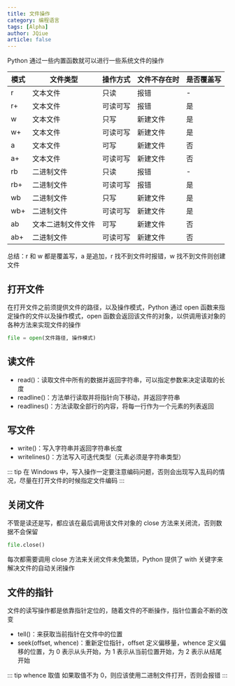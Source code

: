 ```yaml
---
title: 文件操作
category: 编程语言
tags: [Alpha]
author: JQiue
article: false
---
```


Python 通过一些内置函数就可以进行一些系统文件的操作

模式|文件类型|操作方式|文件不存在时|是否覆盖写
---|---|---|---|---
r|文本文件|只读|报错|-
r+|文本文件|可读可写|报错|是
w|文本文件|只写|新建文件|是
w+|文本文件|可读可写|新建文件|是
a|文本文件|可写|新建文件|否
a+|文本文件|可读可写|新建文件|否
rb|二进制文件|只读|报错|-
rb+|二进制文件|可读可写|报错|是
wb|二进制文件|只写|新建文件|是
wb+|二进制文件|可读可写|新建文件|是
ab|文本二进制文件文件|可写|新建文件|否
ab+|二进制文件|可读可写|新建文件|否

总结：r 和 w 都是覆盖写，a 是追加，r 找不到文件时报错，w 找不到文件则创建文件

## 打开文件

在打开文件之前须提供文件的路径，以及操作模式，Python 通过 open 函数来指定操作的文件以及操作模式，open 函数会返回该文件的对象，以供调用该对象的各种方法来实现文件的操作

```python
file = open(文件路径, 操作模式)
```

## 读文件

+ read()：读取文件中所有的数据并返回字符串，可以指定参数来决定读取的长度
+ readline()：方法单行读取并将指针向下移动，并返回字符串
+ readlines()：方法读取全部行的内容，将每一行作为一个元素的列表返回

## 写文件

+ write()：写入字符串并返回字符串长度
+ writelines()：方法写入可迭代类型（元素必须是字符串类型）

::: tip
在 Windows 中，写入操作一定要注意编码问题，否则会出现写入乱码的情况，尽量在打开文件的时候指定文件编码
:::

## 关闭文件

不管是读还是写，都应该在最后调用该文件对象的 close 方法来关闭流，否则数据不会保留

```python
file.close()
```

每次都需要调用 close 方法来关闭文件未免繁琐，Python 提供了 with 关键字来解决文件的自动关闭操作

## 文件的指针

文件的读写操作都是依靠指针定位的，随着文件的不断操作，指针位置会不断的改变

+ tell()：来获取当前指针在文件中的位置
+ seek(offset, whence)：重新定位指针，offset 定义偏移量，whence 定义偏移的位置，为 0 表示从头开始，为 1 表示从当前位置开始，为 2 表示从结尾开始

::: tip whence 取值
如果取值不为 0，则应该使用二进制文件打开，否则会报错
:::
